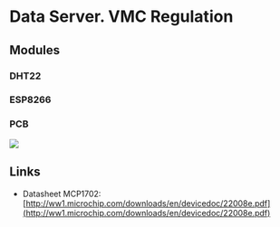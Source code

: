 # Data Server. VMC Regulation

## Modules

### DHT22

### ESP8266

### PCB

<img src="../images/img_doc_data_server_vmc_pcb_v2.png">

## Links

- Datasheet MCP1702: [http://ww1.microchip.com/downloads/en/devicedoc/22008e.pdf](http://ww1.microchip.com/downloads/en/devicedoc/22008e.pdf)